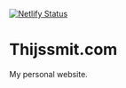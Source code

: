 [![Netlify Status](https://api.netlify.com/api/v1/badges/5da576e2-a5a3-4c49-88b1-ab7205dac340/deploy-status)](https://app.netlify.com/sites/thijssmit/deploys)

# Thijssmit.com

My personal website.